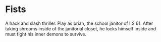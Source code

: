 # Fists
 A hack and slash thriller. Play as brian, the school janitor of I.S 61. After taking shrooms inside of the janitorial closet, he locks himself inside and must fight his inner demons to survive. 
